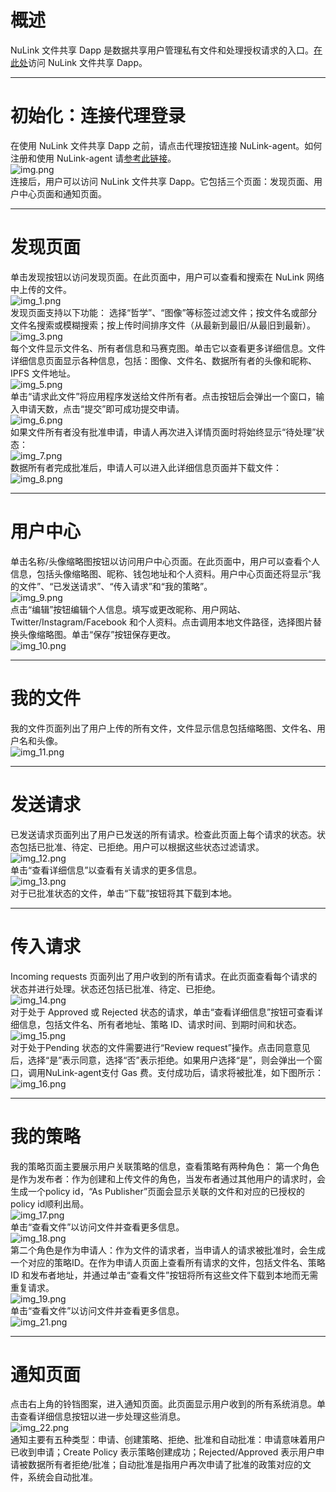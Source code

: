 # 概述
NuLink 文件共享 Dapp 是数据共享用户管理私有文件和处理授权请求的入口。[在此处](https://filetransfer.nulink.org/)访问 NuLink 文件共享 Dapp。
***
# 初始化：连接代理登录
在使用 NuLink 文件共享 Dapp 之前，请点击代理按钮连接 NuLink-agent。如何注册和使用 NuLink-agent 请[参考此链接](https://docs.nulink.org/products/nulink_agent)。  
![img.png](images/img.png)  
连接后，用户可以访问 NuLink 文件共享 Dapp。它包括三个页面：发现页面、用户中心页面和通知页面。
***
# 发现页面
单击发现按钮以访问发现页面。在此页面中，用户可以查看和搜索在 NuLink 网络中上传的文件。  
![img_1.png](images/img_1.png)  
发现页面支持以下功能： 选择“哲学”、“图像”等标签过滤文件；按文件名或部分文件名搜索或模糊搜索；按上传时间排序文件（从最新到最旧/从最旧到最新）。  
![img_3.png](images/img_3.png)  
每个文件显示文件名、所有者信息和马赛克图。单击它以查看更多详细信息。文件详细信息页面显示各种信息，包括：图像、文件名、数据所有者的头像和昵称、IPFS 文件地址。  
![img_5.png](images/img_5.png)  
单击“请求此文件”将应用程序发送给文件所有者。点击按钮后会弹出一个窗口，输入申请天数，点击“提交”即可成功提交申请。  
![img_6.png](images/img_6.png)  
如果文件所有者没有批准申请，申请人再次进入详情页面时将始终显示“待处理”状态：  
![img_7.png](images/img_7.png)  
数据所有者完成批准后，申请人可以进入此详细信息页面并下载文件：  
![img_8.png](images/img_8.png)  
***
# 用户中心
单击名称/头像缩略图按钮以访问用户中心页面。在此页面中，用户可以查看个人信息，包括头像缩略图、昵称、钱包地址和个人资料。用户中心页面还将显示“我的文件”、“已发送请求”、“传入请求”和“我的策略”。  
![img_9.png](images/img_9.png)   
点击“编辑”按钮编辑个人信息。填写或更改昵称、用户网站、Twitter/Instagram/Facebook 和个人资料。点击调用本地文件路径，选择图片替换头像缩略图。单击“保存”按钮保存更改。  
![img_10.png](images/img_10.png)  
***
# 我的文件
我的文件页面列出了用户上传的所有文件，文件显示信息包括缩略图、文件名、用户名和头像。  
![img_11.png](images/img_11.png)  
***
# 发送请求
已发送请求页面列出了用户已发送的所有请求。检查此页面上每个请求的状态。状态包括已批准、待定、已拒绝。用户可以根据这些状态过滤请求。  
![img_12.png](images/img_12.png)  
单击“查看详细信息”以查看有关请求的更多信息。  
![img_13.png](images/img_13.png)  
对于已批准状态的文件，单击“下载”按钮将其下载到本地。
***
# 传入请求
Incoming requests 页面列出了用户收到的所有请求。在此页面查看每个请求的状态并进行处理。状态还包括已批准、待定、已拒绝。  
![img_14.png](images/img_14.png)  
对于处于 Approved 或 Rejected 状态的请求，单击“查看详细信息”按钮可查看详细信息，包括文件名、所有者地址、策略 ID、请求时间、到期时间和状态。  
![img_15.png](images/img_15.png)  
对于处于Pending 状态的文件需要进行“Review request”操作。点击同意意见后，选择“是”表示同意，选择“否”表示拒绝。如果用户选择“是”，则会弹出一个窗口，调用NuLink-agent支付 Gas 费。支付成功后，请求将被批准，如下图所示：
![img_16.png](images/img_16.png)  
***
# 我的策略
我的策略页面主要展示用户关联策略的信息，查看策略有两种角色： 第一个角色是作为发布者：作为创建和上传文件的角色，当发布者通过其他用户的请求时，会生成一个policy id，“As Publisher”页面会显示关联的文件和对应的已授权的policy id顺利出局。  
![img_17.png](images/img_17.png)  
单击“查看文件”以访问文件并查看更多信息。  
![img_18.png](images/img_18.png)  
第二个角色是作为申请人：作为文件的请求者，当申请人的请求被批准时，会生成一个对应的策略ID。在作为申请人页面上查看所有请求的文件，包括文件名、策略 ID 和发布者地址，并通过单击“查看文件”按钮将所有这些文件下载到本地而无需重复请求。  
![img_19.png](images/img_19.png)  
单击“查看文件”以访问文件并查看更多信息。  
![img_21.png](images/img_21.png)  
***
# 通知页面
点击右上角的铃铛图案，进入通知页面。此页面显示用户收到的所有系统消息。单击查看详细信息按钮以进一步处理这些消息。  
![img_22.png](images/img_22.png)  
通知主要有五种类型：申请、创建策略、拒绝、批准和自动批准：申请意味着用户已收到申请；Create Policy 表示策略创建成功；Rejected/Approved 表示用户申请被数据所有者拒绝/批准；自动批准是指用户再次申请了批准的政策对应的文件，系统会自动批准。